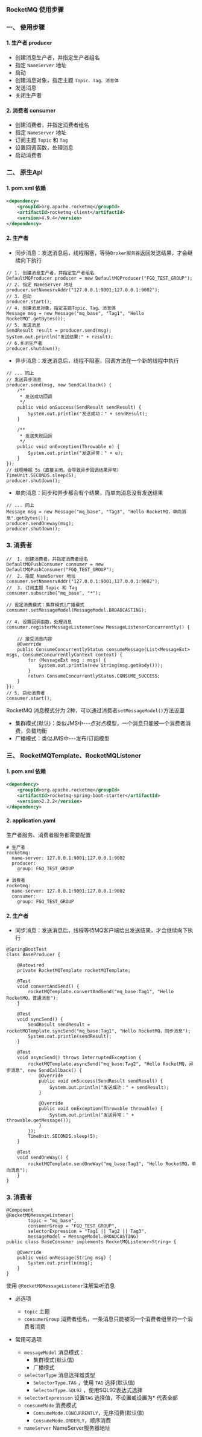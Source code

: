 ###  RocketMQ 使用步骤

###  一、 使用步骤
#### 1. 生产者 producer
* 创建消息生产者，并指定生产者组名
* 指定 `NameServer` 地址
* 启动
* 创建消息对象，指定主题 `Topic、Tag、消息体`
* 发送消息
* 关闭生产者

#### 2. 消费者 consumer
* 创建消费者，并指定消费者组名
* 指定 `NameServer` 地址
* 订阅主题 `Topic` 和 `Tag`
* 设置回调函数，处理消息
* 启动消费者



###  二、 原生Api
#### 1. pom.xml 依赖 
```xml
<dependency>
    <groupId>org.apache.rocketmq</groupId>
    <artifactId>rocketmq-client</artifactId>
    <version>4.9.4</version>
</dependency>
```

#### 2. 生产者
* 同步消息：发送消息后，线程阻塞，等待`Broker服务器`返回发送结果，才会继续向下执行

```
// 1. 创建消息生产者，并指定生产者组名
DefaultMQProducer producer = new DefaultMQProducer("FGQ_TEST_GROUP");
// 2. 指定 NameServer 地址
producer.setNamesrvAddr("127.0.0.1:9001;127.0.0.1:9002");
// 3. 启动
producer.start();
// 4. 创建消息对象，指定主题Topic、Tag、消息体
Message msg = new Message("mq_base", "Tag1", "Hello RocketMQ".getBytes());
// 5. 发送消息
SendResult result = producer.send(msg);
System.out.println("发送结果:" + result);
// 6.关闭生产者
producer.shutdown();
```

* 异步消息：发送消息后，线程不阻塞，回调方法在一个新的线程中执行

```
// ... 同上
// 发送异步消息
producer.send(msg, new SendCallback() {
    /**
     * 发送成功回调
     */
    public void onSuccess(SendResult sendResult) {
        System.out.println("发送成功：" + sendResult);
    }

    /**
     * 发送失败回调
     */
    public void onException(Throwable e) {
        System.out.println("发送异常：" + e);
    }
});
// 线程睡眠 5s（直接关闭，会导致异步回调结果异常）
TimeUnit.SECONDS.sleep(5);
producer.shutdown();
```
 
 
* 单向消息：同步和异步都会有个结果，而单向消息没有发送结果

```
// ... 同上
Message msg = new Message("mq_base", "Tag3", "Hello RocketMQ，单向消息".getBytes());
producer.sendOneway(msg);
producer.shutdown();
```
 
 
 
### 3. 消费者
```
//  1. 创建消费者，并指定消费者组名
DefaultMQPushConsumer consumer = new DefaultMQPushConsumer("FGQ_TEST_GROUP");
//  2. 指定 NameServer 地址
consumer.setNamesrvAddr("127.0.0.1:9001;127.0.0.1:9002");
//  3. 订阅主题 Topic 和 Tag
consumer.subscribe("mq_base", "*");

// 设定消费模式：集群模式|广播模式
consumer.setMessageModel(MessageModel.BROADCASTING);

// 4. 设置回调函数，处理消息
consumer.registerMessageListener(new MessageListenerConcurrently() {

    // 接受消息内容
    @Override
    public ConsumeConcurrentlyStatus consumeMessage(List<MessageExt> msgs, ConsumeConcurrentlyContext context) {
        for (MessageExt msg : msgs) {
            System.out.println(new String(msg.getBody()));
        }
        return ConsumeConcurrentlyStatus.CONSUME_SUCCESS;
    }
});
// 5. 启动消费者
consumer.start();
```

RocketMQ 消息模式分为 2种，可以通过消费者`setMessageModel()`方法设置
* 集群模式(默认)：类似JMS中---点对点模型，一个消息只能被一个消费者消费，负载均衡
* 广播模式：类似JMS中---发布/订阅模型


###  三、 RocketMQTemplate、RocketMQListener
#### 1. pom.xml 依赖 
```xml
<dependency>
    <groupId>org.apache.rocketmq</groupId>
    <artifactId>rocketmq-spring-boot-starter</artifactId>
    <version>2.2.2</version>
</dependency>
```

#### 2. application.yaml
生产者服务、消费者服务都需要配置

```
# 生产者
rocketmq:
  name-server: 127.0.0.1:9001;127.0.0.1:9002
  producer:
    group: FGQ_TEST_GROUP

# 消费者
rocketmq:
  name-server: 127.0.0.1:9001;127.0.0.1:9002
  consumer:
    group: FGQ_TEST_GROUP
```


#### 2. 生产者
* 同步消息：发送消息后，线程等待MQ客户端给出发送结果，才会继续向下执行

```
@SpringBootTest
class BaseProducer {

    @Autowired
    private RocketMQTemplate rocketMQTemplate;

    @Test
    void convertAndSend() {
        rocketMQTemplate.convertAndSend("mq_base:Tag1", "Hello RocketMQ，普通消息");
    }

    @Test
    void syncSend() {
        SendResult sendResult = rocketMQTemplate.syncSend("mq_base:Tag1", "Hello RocketMQ，同步消息");
        System.out.println(sendResult);
    }

    @Test
    void asyncSend() throws InterruptedException {
        rocketMQTemplate.asyncSend("mq_base:Tag2", "Hello RocketMQ，异步消息", new SendCallback() {
            @Override
            public void onSuccess(SendResult sendResult) {
                System.out.println("发送成功：" + sendResult);
            }

            @Override
            public void onException(Throwable throwable) {
                System.out.println("发送异常：" + throwable.getMessage());
            }
        });
        TimeUnit.SECONDS.sleep(5);
    }

    @Test
    void sendOneWay() {
        rocketMQTemplate.sendOneWay("mq_base:Tag3", "Hello RocketMQ，单向消息");
    }
}
```


 
 
### 3. 消费者
```
@Component
@RocketMQMessageListener(
        topic = "mq_base",
        consumerGroup = "FGQ_TEST_GROUP",
        selectorExpression = "Tag1 || Tag2 || Tag3",
        messageModel = MessageModel.BROADCASTING)
public class BaseConsumer implements RocketMQListener<String> {

    @Override
    public void onMessage(String msg) {
        System.out.println(msg);
    }
}
```

使用 `@RocketMQMessageListener`注解监听消息
* 必选项
  * `topic` 主题 
  * `consumerGroup` 消费者组名，一条消息只能被同一个消费者组里的一个消费者消费
  
* 常用可选项
  * `messageModel` 消息模式：
    * 集群模式(默认值)
    * 广播模式
  * `selectorType` 消息选择器类型
    * `SelectorType.TAG` ，使用 `TAG` 选择(默认值)
    * `SelectorType.SQL92` ，使用SQL92表达式选择
  * `selectorExpression` 设置`TAG` 选择值，不设置或设置为* 代表全部
  * `consumeMode` 消费模式
    * `ConsumeMode.CONCURRENTLY`，无序消费(默认值)
    * `ConsumeMode.ORDERLY`，顺序消费
  * `nameServer` NameServer服务器地址

